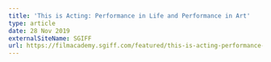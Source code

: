 ```yaml
---
title: 'This is Acting: Performance in Life and Performance in Art'
type: article
date: 28 Nov 2019
externalSiteName: SGIFF
url: https://filmacademy.sgiff.com/featured/this-is-acting-performance-in-life-and-performance-in-art/
---
```

